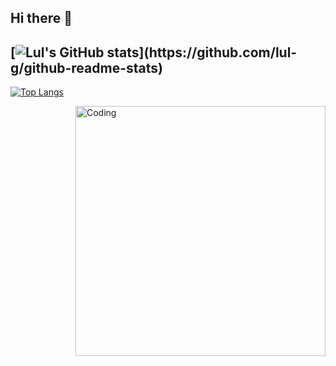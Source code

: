 ## Hi there 👋

[![Lul's GitHub stats](https://github-readme-stats.vercel.app/api?username=lul-g&show_icons=true&theme=radical&count_private=true&show_owner=true&icon_color='#FF9178')](https://github.com/lul-g/github-readme-stats)
----------------------------------

[![Top Langs](https://github-readme-stats.vercel.app/api/top-langs/?username=lul-g)](https://github.com/lul-g/github-readme-stats)

<img align="right" alt="Coding" width="400" src="https://giphy.com/embed/f3iwJFOVOwuy7K6FFw">
